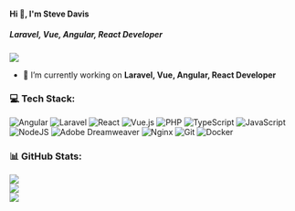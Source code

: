 #### Hi 👋, I'm Steve Davis

##### **Laravel, Vue, Angular, React Developer**

[![](https://visitcount.itsvg.in/api?id=stevedavis1372&icon=0&color=0)](https://visitcount.itsvg.in)

- 🔭 I’m currently working on **Laravel, Vue, Angular, React Developer**


### 💻 Tech Stack:
![Angular](https://img.shields.io/badge/angular-%23DD0031.svg?style=flat&logo=angular&logoColor=white) ![Laravel](https://img.shields.io/badge/laravel-%23FF2D20.svg?style=flat&logo=laravel&logoColor=white) ![React](https://img.shields.io/badge/react-%2320232a.svg?style=flat&logo=react&logoColor=%2361DAFB) ![Vue.js](https://img.shields.io/badge/vuejs-%2335495e.svg?style=flat&logo=vuedotjs&logoColor=%234FC08D) ![PHP](https://img.shields.io/badge/php-%23777BB4.svg?style=flat&logo=php&logoColor=white) ![TypeScript](https://img.shields.io/badge/typescript-%23007ACC.svg?style=flat&logo=typescript&logoColor=white) ![JavaScript](https://img.shields.io/badge/javascript-%23323330.svg?style=flat&logo=javascript&logoColor=%23F7DF1E) ![NodeJS](https://img.shields.io/badge/node.js-6DA55F?style=flat&logo=node.js&logoColor=white) ![Adobe Dreamweaver](https://img.shields.io/badge/Adobe%20Dreamweaver-FF61F6.svg?style=flat&logo=Adobe%20Dreamweaver&logoColor=white) ![Nginx](https://img.shields.io/badge/nginx-%23009639.svg?style=flat&logo=nginx&logoColor=white) ![Git](https://img.shields.io/badge/git-%23F05033.svg?style=flat&logo=git&logoColor=white) ![Docker](https://img.shields.io/badge/docker-%230db7ed.svg?style=flat&logo=docker&logoColor=white)

### 📊 GitHub Stats:
![](https://github-readme-stats.vercel.app/api?username=stevedavis1372&theme=radical&hide_border=false&include_all_commits=false&count_private=false)<br/>
![](https://github-readme-streak-stats.herokuapp.com/?user=stevedavis1372&theme=radical&hide_border=false)<br/>
![](https://github-readme-stats.vercel.app/api/top-langs/?username=stevedavis1372&theme=radical&hide_border=false&include_all_commits=false&count_private=false&layout=compact)




